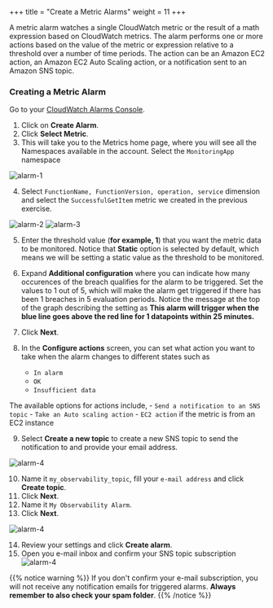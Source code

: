 +++
title = "Create a Metric Alarms"
weight = 11
+++

A metric alarm watches a single CloudWatch metric or the result of a math expression based on CloudWatch metrics. The alarm performs one or more actions based on the value of the metric or expression relative to a threshold over a number of time periods. The action can be an Amazon EC2 action, an Amazon EC2 Auto Scaling action, or a notification sent to an Amazon SNS topic.

### Creating a Metric Alarm

Go to your [CloudWatch Alarms Console](https://console.aws.amazon.com/cloudwatch/home?#alarmsV2:).

1. Click on **Create Alarm**.
1. Click **Select Metric**.
1. This will take you to the Metrics home page, where you will see all the Namespaces available in the account. Select the `MonitoringApp` namespace

![alarm-1](/images/alarm_1.png?width=60pc)

4. Select `FunctionName, FunctionVersion, operation, service` dimension and select the `SuccessfulGetItem` metric we created in the previous exercise.

![alarm-2](/images/alarm_2.png?width=60pc)
![alarm-3](/images/alarm_3.png?width=60pc)

5. Enter the threshold value (**for example, 1**) that you want the metric data to be monitored. Notice that **Static** option is selected by default, which means we will be setting a static value as the threshold to be monitored.

6. Expand **Additional configuration** where you can indicate how many occurences of the breach qualifies for the alarm to be triggered. Set the values to 1 out of 5, which will make the alarm get triggered if there has been 1 breaches in 5 evaluation periods. Notice the message at the top of the graph describing the setting as **This alarm will trigger when the blue line goes above the red line for 1 datapoints within 25 minutes.**

7. Click **Next**.

8. In the **Configure actions** screen, you can set what action you want to take when the alarm changes to different states such as

    - `In alarm`
    - `OK`
    - `Insufficient data`

The available options for actions include, - `Send a notification to an SNS topic` - `Take an Auto scaling action` - `EC2 action` if the metric is from an EC2 instance

9. Select **Create a new topic** to create a new SNS topic to send the notification to and provide your email address.

![alarm-4](/images/alarm_4.png?width=50pc)

10. Name it `my_observability_topic`, fill your `e-mail address` and click **Create topic**.
11. Click **Next**.
12. Name it `My Observability Alarm`.
13. Click **Next**.

![alarm-4](/images/alarm_name.png?width=50pc)

14. Review your settings and click **Create alarm**.
15. Open you e-mail inbox and confirm your SNS topic subscription 
![alarm-4](/images/alarm_confirm.png?width=50pc)


{{% notice warning %}}
If you don't confirm your e-mail subscription, you will not receive any notification emails for triggered alarms. **Always remember to also check your spam folder**.
{{% /notice %}}